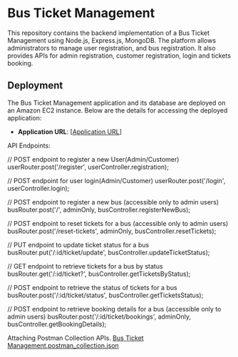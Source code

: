 # Bus Ticket Management

This repository contains the backend implementation of a Bus Ticket Management using Node.js, Express.js, MongoDB. The platform allows administrators to manage user registration, and bus registration. It also provides APIs for admin registration, customer registration, login and tickets booking.

## Deployment

The Bus Ticket Management application and its database are deployed on an Amazon EC2 instance. Below are the details for accessing the deployed application:

- **Application URL**: [[Application URL](http://3.110.132.142)]

API Endpoints:

// POST endpoint to register a new User(Admin/Customer)
userRouter.post('/register', userController.registration);

// POST endpoint for user login(Admin/Customer)
userRouter.post('/login', userController.login);

// POST endpoint to register a new bus (accessible only to admin users)
busRouter.post('/', adminOnly, busController.registerNewBus);

// POST endpoint to reset tickets for a bus (accessible only to admin users)
busRouter.post('/reset-tickets', adminOnly, busController.resetTickets);

// PUT endpoint to update ticket status for a bus
busRouter.put('/:id/ticket/update', busController.updateTicketStatus);

// GET endpoint to retrieve tickets for a bus by status
busRouter.get('/:id/ticket?', busController.getTicketsByStatus);

// POST endpoint to retrieve the status of tickets for a bus
busRouter.post('/:id/ticket/status', busController.getTicketsStatus);

// POST endpoint to retrieve booking details for a bus (accessible only to admin users)
busRouter.post('/:id/ticket/bookings', adminOnly, busController.getBookingDetails);


Attaching Postman Collection APIs.
[Bus Ticket Management.postman_collection.json](https://github.com/pavan567/Ticket-Management/files/14246693/Bus.Ticket.Management.postman_collection.json)
